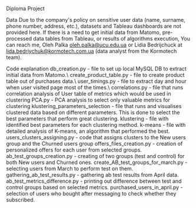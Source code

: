 Diploma Project

Data
Due to the company's policy on sensitive user data (name, surname, phone number, address, etc.), datasets and Tableau dashboards are not provided here. If there is a need to get initial data from Matomo, pre-processed data tables from Tableau, or results of algorithms execution, You can reach me, Oleh Palka oleh.palka@ucu.edu.ua or Lidia Bedrijchuck at lida.bedriychuk@kormotech.com.ua (data analyst from the Kormotech team).

Code explanation
db_creation.py - file to set up local MySQL DB to extract initial data from Matomo.\\
create_product_table.py - file to create product table out of purchases data.\\
user_timings.py - file to extract day and hour when user visited page most of the times.\\
correlations.py - file that runs correlation analysis of User table of metrics which would be used in clustering
PCA.py - PCA analysis to select only valuable metrics for clustering
klustering_parameters_selection - file that runs and visualises clustered data based on different parameters. This is done to select the best parameters that perform great clustering.
klustering - file with identified best parameters for each clustering method. 
k-means - file with detailed analysis of K-means, an algorithm that performed the best.
users_clusters_assigning.py - code that assigns clusters to the New users group and the Churned users group
offers_files_creation.py - creation of personalized offers for each user from selected groups.
ab_test_groups_creation.py - creating of two groups (test and control) for both New users and Churned ones.
create_AB_test_groups_for_march.py - selecting users from March to perform test on them.
gathering_ab_test_results.py - gathering ab test results from April data.
ab_test_metrics_difference.py - printing out difference between test and control groups based on selected metrics.
purchased_users_in_april.py - selection of users who bought after messaging to check whether they subscribed.

